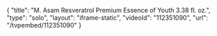 {
    "title": "M. Asam Resveratrol Premium Essence of Youth 3.38 fl. oz.",
    "type": "solo",
    "layout": "iframe-static",
    "videoId": "112351090",
    "url": "\/tvpembed\/112351090"
}